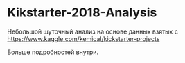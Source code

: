 # Kikstarter-2018-Analysis
Небольшой шуточный анализ на основе данных взятых с https://www.kaggle.com/kemical/kickstarter-projects

Больше подробностей внутри.
